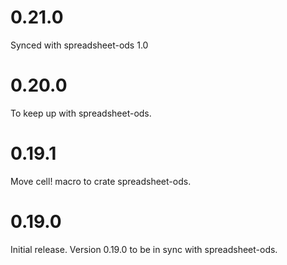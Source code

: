 # 0.21.0

Synced with spreadsheet-ods 1.0

# 0.20.0

To keep up with spreadsheet-ods.

# 0.19.1

Move cell! macro to crate spreadsheet-ods.

# 0.19.0

Initial release. Version 0.19.0 to be in sync with spreadsheet-ods.
